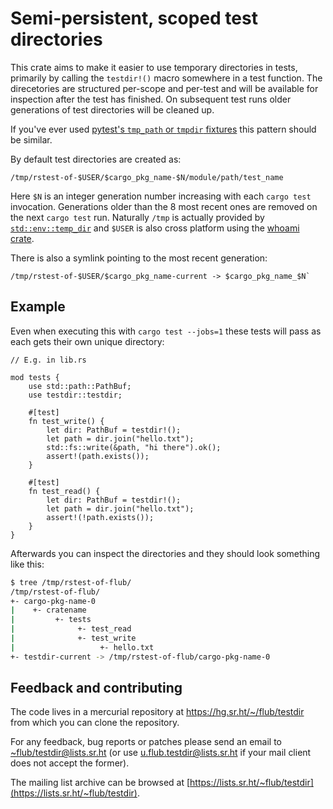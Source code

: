 # Semi-persistent, scoped test directories

This crate aims to make it easier to use temporary directories in
tests, primarily by calling the `testdir!()` macro somewhere in a test
function.  The direcetories are structured per-scope and per-test and
will be available for inspection after the test has finished.  On
subsequent test runs older generations of test directories will be
cleaned up.

If you've ever used [pytest's `tmp_path` or `tmpdir`
fixtures](https://docs.pytest.org/en/stable/reference.html#tmp-path)
this pattern should be similar.

By default test directories are created as:
```
/tmp/rstest-of-$USER/$cargo_pkg_name-$N/module/path/test_name
```

Here `$N` is an integer generation number increasing with each `cargo
test` invocation.  Generations older than the 8 most recent ones are
removed on the next `cargo test` run.  Naturally `/tmp` is actually
provided by
[`std::env::temp_dir`](https://doc.rust-lang.org/std/env/fn.temp_dir.html)
and `$USER` is also cross platform using the [whoami
crate](https://crates.io/crates/whoami).

There is also a symlink pointing to the most recent generation:
```
/tmp/rstest-of-$USER/$cargo_pkg_name-current -> $cargo_pkg_name_$N`
```

## Example

Even when executing this with `cargo test --jobs=1` these tests will
pass as each gets their own unique directory:
```no_run
// E.g. in lib.rs

mod tests {
    use std::path::PathBuf;
    use testdir::testdir;

    #[test]
    fn test_write() {
        let dir: PathBuf = testdir!();
        let path = dir.join("hello.txt");
        std::fs::write(&path, "hi there").ok();
        assert!(path.exists());
    }
    
    #[test]
    fn test_read() {
        let dir: PathBuf = testdir!();
        let path = dir.join("hello.txt");
        assert!(!path.exists());
    }
}
```

Afterwards you can inspect the directories and they should look
something like this:
```sh
$ tree /tmp/rstest-of-flub/
/tmp/rstest-of-flub/
+- cargo-pkg-name-0
|    +- cratename
|         +- tests
|              +- test_read
|              +- test_write
|                   +- hello.txt
+- testdir-current -> /tmp/rstest-of-flub/cargo-pkg-name-0
```

## Feedback and contributing

The code lives in a mercurial repository at
https://hg.sr.ht/~/flub/testdir from which you can clone the
repository.

For any feedback, bug reports or patches please send an email to
[~flub/testdir@lists.sr.ht](mailto:~flub/testdir@lists.sr.ht) (or use
[u.flub.testdir@lists.sr.ht](mailto:u.flub.testdir@lists.sr.ht) if
your mail client does not accept the former).

The mailing list archive can be browsed at
[https://lists.sr.ht/~flub/testdir](https://lists.sr.ht/~flub/testdir).
